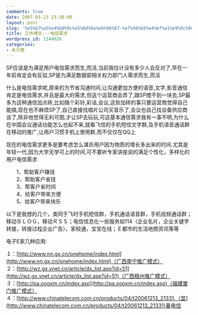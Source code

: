 ```yaml
---
comments: true
date: 2007-03-23 23:38:00
layout: post
slug: '%e5%b7%a5%e4%bd%9c%e5%8d%9a%e6%96%87-%e7%94%b5%e4%bf%a1%e9%9c%80%e6%b1%82'
title: 工作博文---电信需求
wordpress_id: 1144020
categories:
- 未分类
---
```


SP应该是为满足用户电信需求而生,而活,当前我估计没有多少人会反对了,早在一年前肯定会有反驳,SP是为满足数据部相关权力部门人需求而生,而活




什么是电信需求呢,原来的为节省沟通时间,让沟通更加方便的语音,文字,影音通信肯定是电信需求,并且是最大的需求,但这个运营商会弄了,跟SP搅不到一块去,SP最多为这种通信加点砖,比如搞个彩铃,彩话,会议,这些加砖的事只要运营商觉得自己能搞,现在也不麻烦SP了,自己直接找唱片公司买音乐了,会议也自己找设备供应商谈了,除非他觉得无利可图,才让SP去玩玩,可这基本通信需求我有一事不明,为什么在中国会议通话功能怎么也起不来,就看飞信的手机短信文字群,及手机语音通话群在移动的推广,让用户习惯手机上使用群,而不仅仅在QQ上




现在的电信需求更多是要考虑怎么谋杀用户因为物质的增长多出来的时间.尤其是年轻一代,因为大学无学可上的时间,可不要听专家讲座说的满足个性化，多样化的用户电信需求




　　1、帮助客户赚钱  
　　2、帮助客户省钱  
　　3、帮客户省时间  
　　4、给客户带来方便  
　　5、给客户带来快乐




以下是我想的几个，类同于飞时手机短信群，手机通话语音群，手机视频通话群；移动ＢＬＯＧ，移动ＲＳＳ；电信信息化一些服务如114（企业名片，企业关键字转接，转接过程企业广告），家校通，宝宝在线；Ｅ都市的生活地图资讯等等




电子E家几种应用:




１：[http://www.nn.gx.cn/onehome/index.html](http://www.nn.gx.cn/onehome/index.html)（广西南宁推广模式）  
２：[http://wz.gx.vnet.cn/article/dx_list.asp?id=51](http://wz.gx.vnet.cn/article/dx_list.asp?id=51)（广西梧州推广模式）  
３：[http://pa.oooxm.cn/index.asp](http://pa.oooxm.cn/index.asp)（福建厦门推广模式）  
４：[http://www.chinatelecom.com.cn/products/04/t20061213_21331.（宜](http://www.chinatelecom.com.cn/products/04/t20061213_21331)春电信
